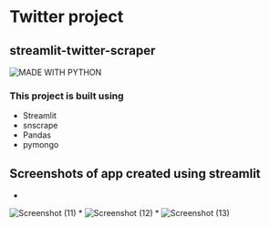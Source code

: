 # Twitter project
## streamlit-twitter-scraper
![MADE WITH PYTHON](http://ForTheBadge.com/images/badges/made-with-python.svg)
 ### This project is built using 
 * Streamlit
 * snscrape
 * Pandas
 * pymongo
## Screenshots of app created using streamlit
*
![Screenshot (11)](https://user-images.githubusercontent.com/110921248/197983099-aff8d2e7-776c-41e6-84a9-94f7fd0eb51f.png)
*
![Screenshot (12)](https://user-images.githubusercontent.com/110921248/197983313-44c271d4-4738-42e3-88ea-9169e06d3e0f.png)
*
![Screenshot (13)](https://user-images.githubusercontent.com/110921248/197983585-2e9847ea-538d-4ff4-a7e6-5ec0de9be142.png)
